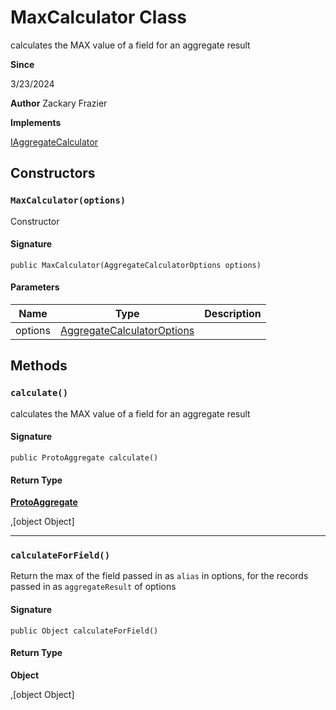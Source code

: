 # MaxCalculator Class

calculates the MAX value of a field for an aggregate result

**Since** 

3/23/2024

**Author** Zackary Frazier

**Implements**

[IAggregateCalculator](IAggregateCalculator.md)

## Constructors
### `MaxCalculator(options)`

Constructor

#### Signature
```apex
public MaxCalculator(AggregateCalculatorOptions options)
```

#### Parameters
| Name | Type | Description |
|------|------|-------------|
| options | [AggregateCalculatorOptions](AggregateCalculatorOptions.md) |  |

## Methods
### `calculate()`

calculates the MAX value of a field for an aggregate result

#### Signature
```apex
public ProtoAggregate calculate()
```

#### Return Type
**[ProtoAggregate](ProtoAggregate.md)**

,[object Object]

---

### `calculateForField()`

Return the max of the field passed in as `alias` in options, 
for the records passed in as `aggregateResult` of options

#### Signature
```apex
public Object calculateForField()
```

#### Return Type
**Object**

,[object Object]